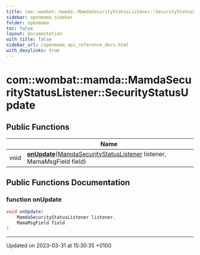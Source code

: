 ```yaml
---
title: com::wombat::mamda::MamdaSecurityStatusListener::SecurityStatusUpdate
sidebar: openmama_sidebar
folder: openmama
toc: false
layout: documentation
with_title: false
sidebar_url: /openmama_api_reference_docs.html
with_doxylinks: true
---
```


# com::wombat::mamda::MamdaSecurityStatusListener::SecurityStatusUpdate





## Public Functions

|                | Name           |
| -------------- | -------------- |
| void | **[onUpdate](interfacecom_1_1wombat_1_1mamda_1_1MamdaSecurityStatusListener_1_1SecurityStatusUpdate.html#function-onupdate)**([MamdaSecurityStatusListener](classcom_1_1wombat_1_1mamda_1_1MamdaSecurityStatusListener.html) listener, MamaMsgField field) |

## Public Functions Documentation

### function onUpdate

```java
void onUpdate(
    MamdaSecurityStatusListener listener,
    MamaMsgField field
)
```


-------------------------------

Updated on 2023-03-31 at 15:30:35 +0100